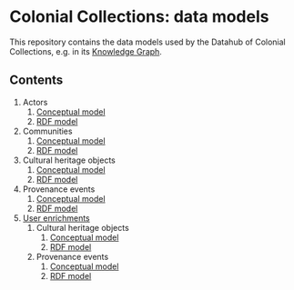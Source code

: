 # Colonial Collections: data models

This repository contains the data models used by the Datahub of Colonial Collections, e.g. in its [Knowledge Graph](https://data.colonialcollections.nl/data-hub/knowledge-graph).

## Contents

1. Actors
    1. [Conceptual model](./actors/conceptual.md)
    1. [RDF model](./actors/rdf.md)
1. Communities
    1. [Conceptual model](./communities/conceptual.md)
    1. [RDF model](./communities/rdf.md)
1. Cultural heritage objects
    1. [Conceptual model](./objects/conceptual.md)
    1. [RDF model](./objects/rdf.md)
1. Provenance events
    1. [Conceptual model](./provenance-events/conceptual.md)
    1. [RDF model](./provenance-events/rdf.md)
1. [User enrichments](./user-enrichments/README.md)
    1. Cultural heritage objects
        1. [Conceptual model](./user-enrichments/objects/conceptual.md)
        1. [RDF model](./user-enrichments/objects/rdf.md)
    1. Provenance events
        1. [Conceptual model](./user-enrichments/provenance-events/conceptual.md)
        1. [RDF model](./user-enrichments/provenance-events/rdf.md)
